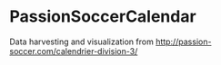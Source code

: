 # PassionSoccerCalendar
Data harvesting and visualization from http://passion-soccer.com/calendrier-division-3/
